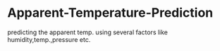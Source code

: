 # Apparent-Temperature-Prediction
predicting the apparent temp. using several factors like humidity,temp.,pressure etc.
